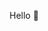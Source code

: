 <!-- ### Hi there 👋 -->

<!--
**dev-doshi/dev-doshi** is a ✨ _special_ ✨ repository because its `README.md` (this file) appears on your GitHub profile.

Here are some ideas to get you started:

- 🔭 I’m currently working on ...
- 🌱 I’m currently learning ...
- 👯 I’m looking to collaborate on ...
- 🤔 I’m looking for help with ...
- 💬 Ask me about ...
- 📫 How to reach me: ...
- 😄 Pronouns: ...
- ⚡ Fun fact: ...
-->
<!--
![dev's github stats](https://camo.githubusercontent.com/b5ffabba80795bd3425541d4d79042b35d4c55a06006cf47edab35d8096c80b8/68747470733a2f2f6769746875622d726561646d652d73746174732e76657263656c2e6170702f6170693f757365726e616d653d6465762d646f7368692673686f775f69636f6e733d74727565)
-->

<!-- ![dev's most used languages](https://github-readme-stats.vercel.app/api/top-langs/?username=dev-doshi&layout=compact) -->

Hello 👋



